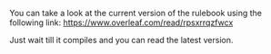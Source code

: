 You can take a look at the current version of the rulebook using the following link:
https://www.overleaf.com/read/rpsxrrqzfwcx

Just wait till it compiles and you can read the latest version. 

